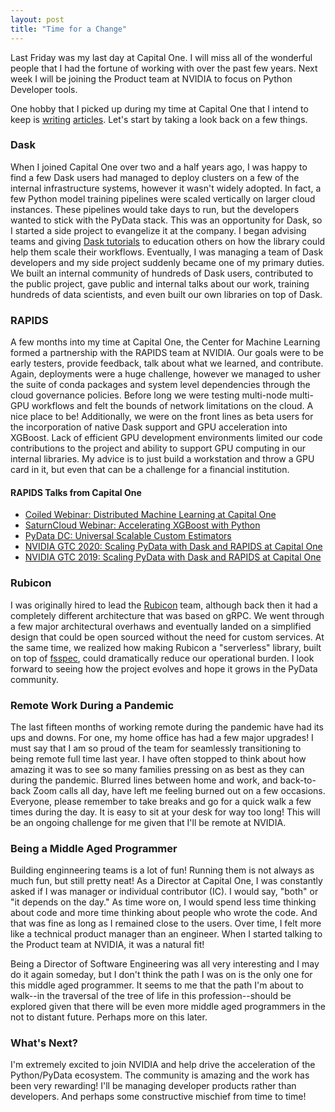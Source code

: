 ```yaml
---
layout: post
title: "Time for a Change"
---
```


Last Friday was my last day at Capital One. I will miss all of the wonderful
people that I had the fortune of working with over the past few years. Next week I
will be joining the Product team at NVIDIA to focus on Python Developer tools.

One hobby that I picked up during my time at Capital One that I intend to keep is
[writing](https://medium.com/capital-one-tech/custom-machine-learning-estimators-at-scale-on-dask-rapids-e2b9519a6d1f)
[articles](https://medium.com/capital-one-tech/dask-and-rapids-the-next-big-things-for-data-science-and-machine-learning-at-capital-one-d4bba136cc70).
Let's start by taking a look back on a few things.

### Dask

When I joined Capital One over two and a half years ago, I was happy to find a
few Dask users had managed to deploy clusters on a few of the internal
infrastructure systems, however it wasn't widely adopted. In fact, a few Python
model training pipelines were scaled vertically on larger cloud instances. These
pipelines would take days to run, but the developers wanted to stick with the
PyData stack. This was an opportunity for Dask, so I started a side project to
evangelize it at the company. I began advising teams and giving [Dask
tutorials](https://github.com/dask/dask-tutorial) to education others on how the
library could help them scale their workflows. Eventually, I was managing a team
of Dask developers and my side project suddenly became one of my primary duties.
We built an internal community of hundreds of Dask users, contributed to the
public project, gave public and internal talks about our work, training hundreds
of data scientists, and even built our own libraries on top of Dask.

### RAPIDS

A few months into my time at Capital One, the Center for Machine Learning formed
a partnership with the RAPIDS team at NVIDIA. Our goals were to be early
testers, provide feedback, talk about what we learned, and contribute. Again,
deployments were a huge challenge, however we managed to usher the suite of
conda packages and system level dependencies through the cloud governance
policies. Before long we were testing multi-node multi-GPU workflows and felt
the bounds of network limitations on the cloud. A nice place to be!
Additionally, we were on the front lines as beta users for the incorporation of
native Dask support and GPU acceleration into XGBoost. Lack of efficient GPU
development environments limited our code contributions to the project and
ability to support GPU computing in our internal libraries. My advice is to just
build a workstation and throw a GPU card in it, but even that can be a challenge
for a financial institution.

#### RAPIDS Talks from Capital One

- [Coiled Webinar: Distributed Machine Learning at Capital One](https://coiled.io/distributed-machine-learning-at-capital-one/)
- [SaturnCloud Webinar: Accelerating XGBoost with Python](https://youtu.be/EzByVK_-nog)
- [PyData DC: Universal Scalable Custom Estimators](https://youtu.be/Fc5N5H2J3R4)
- [NVIDIA GTC 2020: Scaling PyData with Dask and RAPIDS at Capital One](https://developer.nvidia.com/gtc/2020/video/s22136-vid)
- [NVIDIA GTC 2019: Scaling PyData with Dask and RAPIDS at Capital One](https://developer.nvidia.com/gtc-dc/2019/video/dc91273-vid)

### Rubicon

I was originally hired to lead the
[Rubicon](https://github.com/capitalone/rubicon-ml) team, although back then it
had a completely different architecture that was based on gRPC. We went through
a few major architectural overhaws and eventually landed on a simplified design
that could be open sourced without the need for custom services. At the same
time, we realized how making Rubicon a "serverless" library, built on top of
[fsspec](https://filesystem-spec.readthedocs.io/en/latest/), could dramatically
reduce our operational burden. I look forward to seeing how the project evolves
and hope it grows in the PyData community.

### Remote Work During a Pandemic

The last fifteen months of working remote during the pandemic have had its ups
and downs. For one, my home office has had a few major upgrades! I must say that
I am so proud of the team for seamlessly transitioning to being remote full time
last year. I have often stopped to think about how amazing it was to see so many
families pressing on as best as they can during the pandemic. Blurred lines
between home and work, and back-to-back Zoom calls all day, have left me feeling
burned out on a few occasions. Everyone, please remember to take breaks and go
for a quick walk a few times during the day. It is easy to sit at your desk for
way too long! This will be an ongoing challenge for me given that I'll be remote
at NVIDIA.

### Being a Middle Aged Programmer

Building enginneering teams is a lot of fun! Running them is not always as much
fun, but still pretty neat! As a Director at Capital One, I was constantly asked
if I was manager or individual contributor (IC). I would say, "both" or "it
depends on the day." As time wore on, I would spend less time thinking about
code and more time thinking about people who wrote the code. And that was fine
as long as I remained close to the users. Over time, I felt more like a
technical product manager than an engineer. When I started talking to the
Product team at NVIDIA, it was a natural fit!

Being a Director of Software Engineering was all very interesting and I may do
it again someday, but I don't think the path I was on is the only one for this
middle aged programmer. It seems to me that the path I'm about to walk--in the
traversal of the tree of life in this profession--should be explored given that
there will be even more middle aged programmers in the not to distant future.
Perhaps more on this later.

### What's Next?

I'm extremely excited to join NVIDIA and help drive the acceleration of the
Python/PyData ecosystem. The community is amazing and the work has been very
rewarding! I'll be managing developer products rather than developers.
And perhaps some constructive mischief from time to time!
